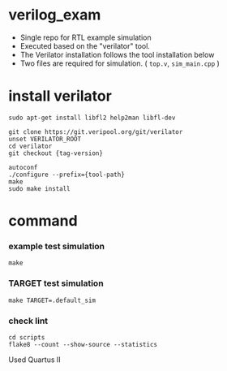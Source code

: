 # verilog_exam

- Single repo for RTL example simulation
- Executed based on the "verilator" tool.
- The Verilator installation follows the tool installation below
- Two files are required for simulation. ( `top.v`, `sim_main.cpp` )

# install verilator
```
sudo apt-get install libfl2 help2man libfl-dev

git clone https://git.veripool.org/git/verilator
unset VERILATOR_ROOT
cd verilator
git checkout {tag-version}

autoconf
./configure --prefix={tool-path}
make
sudo make install
```

# command
### example test simulation
```
make
```
### TARGET test simulation
```
make TARGET=.default_sim
```

### check lint
```
cd scripts
flake8 --count --show-source --statistics
```

Used Quartus II
